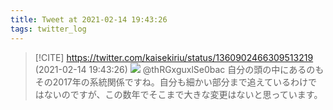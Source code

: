 ```yaml
---
title: Tweet at 2021-02-14 19:43:26
tags: twitter_log
---
```


> [!CITE] https://twitter.com/kaisekiriu/status/1360902466309513219 (2021-02-14 19:43:26)
> ![](https://twitter.com/kaisekiriu/status/1360902466309513219)
> @thRGxguxlSe0bac 自分の頭の中にあるのもその2017年の系統関係ですね。自分も細かい部分まで追えているわけではないのですが、この数年でそこまで大きな変更はないと思っています。
